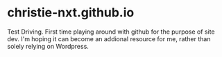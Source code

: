 # christie-nxt.github.io

Test Driving. First time playing around with github for the purpose of site dev. I'm hoping it can become an addional resource for me, rather than solely relying on Wordpress.
